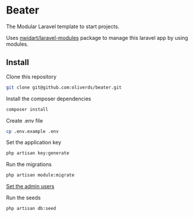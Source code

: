 # Beater

The Modular Laravel template to start projects.

Uses [nwidart/laravel-modules](https://github.com/nWidart/laravel-modules) package to manage this laravel app by using modules. 

## Install

Clone this repository

```bash
git clone git@github.com:oliverds/beater.git
```

Install the composer dependencies

```bash
composer install
```

Create .env file

```bash
cp .env.example .env
```

Set the application key

```bash
php artisan key:generate
```

Run the migrations

```bash
php artisan module:migrate
```

[Set the admin users](https://github.com/oliverds/beater/blob/master/database/seeds/UserSeeder.php#L20)

Run the seeds

```bash
php artisan db:seed
```